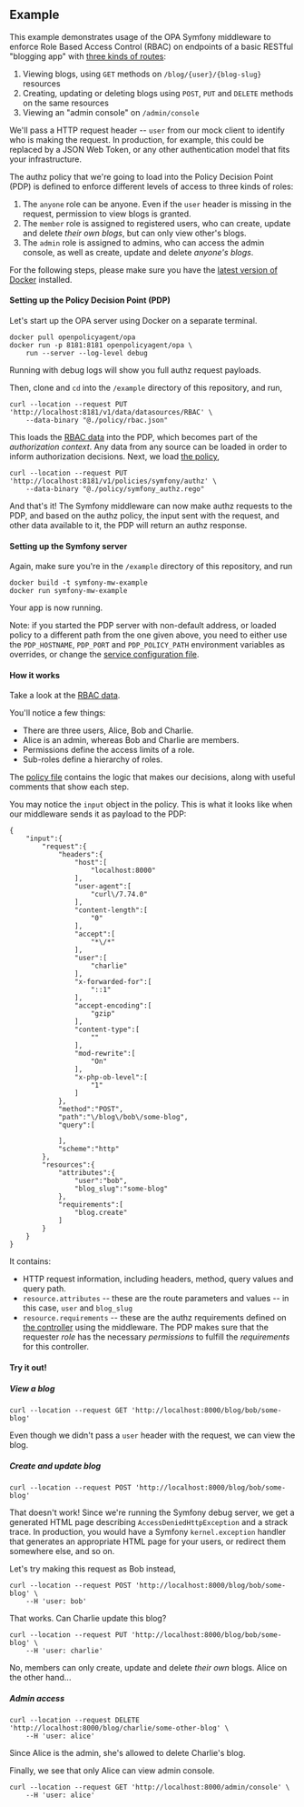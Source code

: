 ## Example

This example demonstrates usage of the OPA Symfony middleware to enforce Role Based Access Control (RBAC) on endpoints of a basic RESTful "blogging app" with [three kinds of routes](./app/config/routes.yaml):

1. Viewing blogs, using `GET` methods on `/blog/{user}/{blog-slug}` resources
2. Creating, updating or deleting blogs using `POST`, `PUT` and `DELETE` methods on the same resources
3. Viewing an "admin console" on `/admin/console`

We'll pass a HTTP request header -- `user` from our mock client to identify who is making the request. In production, for example, this could be replaced by a JSON Web Token, or any other authentication model that fits your infrastructure.

The authz policy that we're going to load into the Policy Decision Point (PDP) is defined to enforce different levels of access to three kinds of roles:

1. The `anyone` role can be anyone. Even if the `user` header is missing in the request, permission to view blogs is granted.
2. The `member` role is assigned to registered users, who can create, update and delete _their own blogs_, but can only view other's blogs.
3. The `admin` role is assigned to admins, who can access the admin console, as well as create, update and delete _anyone's blogs_.

For the following steps, please make sure you have the [latest version of Docker](https://docs.docker.com/get-docker/) installed.
#### Setting up the Policy Decision Point (PDP)

Let's start up the OPA server using Docker on a separate terminal.

```
docker pull openpolicyagent/opa
docker run -p 8181:8181 openpolicyagent/opa \
    run --server --log-level debug
```

Running with debug logs will show you full authz request payloads.

Then, clone and `cd` into the `/example` directory of this repository, and run,

```
curl --location --request PUT 'http://localhost:8181/v1/data/datasources/RBAC' \
    --data-binary "@./policy/rbac.json"
```

This loads the [RBAC data](./policy/rbac.json) into the PDP, which becomes part of the _authorization context_. Any data from any source can be loaded in order to inform authorization decisions. Next, we load [the policy](./policy/symfony_authz.rego),

```
curl --location --request PUT 'http://localhost:8181/v1/policies/symfony/authz' \
    --data-binary "@./policy/symfony_authz.rego"
```

And that's it! The Symfony middleware can now make authz requests to the PDP, and based on the authz policy, the input sent with the request, and other data available to it, the PDP will return an authz response.

#### Setting up the Symfony server

Again, make sure you're in the `/example` directory of this repository, and run

```
docker build -t symfony-mw-example
docker run symfony-mw-example
```

Your app is now running.

Note: if you started the PDP server with non-default address, or loaded policy to a different path from the one given above, you need to either use the `PDP_HOSTNAME`, `PDP_PORT` and `PDP_POLICY_PATH` environment variables as overrides, or change the [service configuration file](./app/config/services.yaml).

#### How it works

Take a look at the [RBAC data](./policy/rbac.json).

You'll notice a few things:
- There are three users, Alice, Bob and Charlie.
- Alice is an admin, whereas Bob and Charlie are members.
- Permissions define the access limits of a role.
- Sub-roles define a hierarchy of roles.

The [policy file](./policy/symfony_authz.rego) contains the logic that makes our decisions, along with useful comments that show each step.

You may notice the `input` object in the policy. This is what it looks like when our middleware sends it as payload to the PDP:

```
{
    "input":{
        "request":{
            "headers":{
                "host":[
                    "localhost:8000"
                ],
                "user-agent":[
                    "curl\/7.74.0"
                ],
                "content-length":[
                    "0"
                ],
                "accept":[
                    "*\/*"
                ],
                "user":[
                    "charlie"
                ],
                "x-forwarded-for":[
                    "::1"
                ],
                "accept-encoding":[
                    "gzip"
                ],
                "content-type":[
                    ""
                ],
                "mod-rewrite":[
                    "On"
                ],
                "x-php-ob-level":[
                    "1"
                ]
            },
            "method":"POST",
            "path":"\/blog\/bob\/some-blog",
            "query":[
                
            ],
            "scheme":"http"
        },
        "resources":{
            "attributes":{
                "user":"bob",
                "blog_slug":"some-blog"
            },
            "requirements":[
                "blog.create"
            ]
        }
    }
}
```

It contains:
- HTTP request information, including headers, method, query values and query path.
- `resource.attributes` -- these are the route parameters and values -- in this case, `user` and `blog_slug`
- `resource.requirements` -- these are the authz requirements defined on [the controller](./app/src/Controller/Controller.php) using the middleware. The PDP makes sure that the requester _role_ has the necessary _permissions_ to fulfill the _requirements_ for this controller.

#### Try it out!

##### View a blog

```
curl --location --request GET 'http://localhost:8000/blog/bob/some-blog'
```

Even though we didn't pass a `user` header with the request, we can view the blog.

##### Create and update blog

```
curl --location --request POST 'http://localhost:8000/blog/bob/some-blog'
```

That doesn't work! Since we're running the Symfony debug server, we get a generated HTML page describing `AccessDeniedHttpException` and a strack trace. In production, you would have a Symfony `kernel.exception` handler that generates an appropriate HTML page for your users, or redirect them somewhere else, and so on.

Let's try making this request as Bob instead,

```
curl --location --request POST 'http://localhost:8000/blog/bob/some-blog' \
    --H 'user: bob'
```

That works. Can Charlie update this blog?

```
curl --location --request PUT 'http://localhost:8000/blog/bob/some-blog' \
    --H 'user: charlie'
```

No, members can only create, update and delete _their own_ blogs. Alice on the other hand...

##### Admin access

```
curl --location --request DELETE 'http://localhost:8000/blog/charlie/some-other-blog' \
    --H 'user: alice'
```

Since Alice is the admin, she's allowed to delete Charlie's blog.

Finally, we see that only Alice can view admin console.

```
curl --location --request GET 'http://localhost:8000/admin/console' \
    --H 'user: alice'
```
